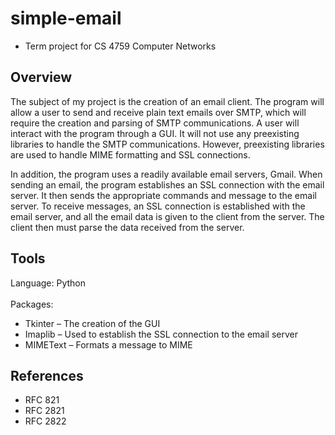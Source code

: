 # simple-email

* Term project for CS 4759 Computer Networks

## Overview

The subject of my project is the creation of an email client. The program will allow a user to send and receive plain text emails over SMTP, which will require the creation and parsing of SMTP communications. A user will interact with the program through a GUI. It will not use any preexisting libraries to handle the SMTP communications. However, preexisting libraries are used to handle MIME formatting and SSL connections.

In addition, the program uses a readily available email servers, Gmail.  When sending an email, the program establishes an SSL connection with the email server. It then sends the appropriate commands and message to the email server. To receive messages, an SSL connection is established with the email server, and all the email data is given to the client from the server. The client then must parse the data received from the server.  


## Tools

Language: Python
<br><br>
Packages: 
* Tkinter – The creation of the GUI
* Imaplib – Used to establish the SSL connection to the email server
* MIMEText – Formats a message to MIME


## References

* RFC 821
* RFC 2821
* RFC 2822
